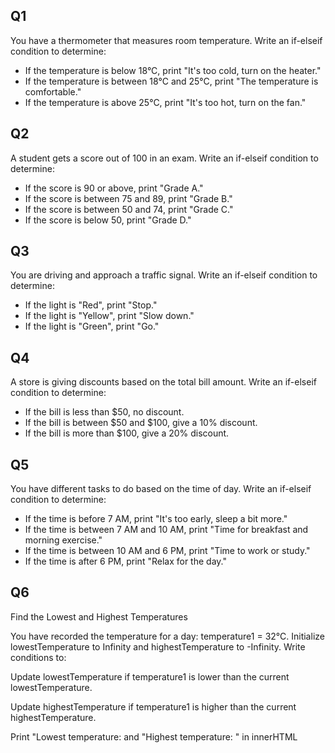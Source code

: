 ## Q1 
You have a thermometer that measures room temperature. Write an if-elseif condition to determine:

- If the temperature is below 18°C, print "It's too cold, turn on the heater."
- If the temperature is between 18°C and 25°C, print "The temperature is comfortable."
- If the temperature is above 25°C, print "It's too hot, turn on the fan."



## Q2
 A student gets a score out of 100 in an exam. Write an if-elseif condition to determine:

- If the score is 90 or above, print "Grade A."
- If the score is between 75 and 89, print "Grade B."
- If the score is between 50 and 74, print "Grade C."
- If the score is below 50, print "Grade D."

## Q3
You are driving and approach a traffic signal. Write an if-elseif condition to determine:

- If the light is "Red", print "Stop."
- If the light is "Yellow", print "Slow down."
- If the light is "Green", print "Go."


## Q4
A store is giving discounts based on the total bill amount. Write an if-elseif condition to determine:

- If the bill is less than $50, no discount.
- If the bill is between $50 and $100, give a 10% discount.
- If the bill is more than $100, give a 20% discount.

## Q5
You have different tasks to do based on the time of day. Write an if-elseif condition to determine:

- If the time is before 7 AM, print "It's too early, sleep a bit more."
- If the time is between 7 AM and 10 AM, print "Time for breakfast and morning exercise."
- If the time is between 10 AM and 6 PM, print "Time to work or study."
- If the time is after 6 PM, print "Relax for the day."

## Q6
 Find the Lowest and Highest Temperatures

You have recorded the temperature for a day: temperature1 = 32°C. Initialize lowestTemperature to Infinity and highestTemperature to -Infinity. Write conditions to:

Update lowestTemperature if temperature1 is lower than the current lowestTemperature.

Update highestTemperature if temperature1 is higher than the current highestTemperature.

Print "Lowest temperature:  and "Highest temperature: " in innerHTML
 